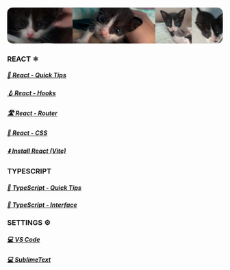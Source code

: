 ![](./imgs/mdbanner.png)

### REACT ⚛️
##### [🚀 React - Quick Tips](./reference/frameworks/react/QuickTips.md)
##### [🪝 React - Hooks](./reference/frameworks/react/ReactHooks.md)
##### [🛣️ React - Router](./reference/frameworks/react/ReactRouter.md)
##### [💠 React - CSS](./reference/frameworks/react/ReactCSS.md)
##### [⬇️ Install React (Vite)](./reference/frameworks/react/Vite-React-Install-Guide.md)

### TYPESCRIPT
##### [🚀 TypeScript - Quick Tips](./reference/languages/typescript/QuickTips.md)
##### [🚀 TypeScript - Interface](./reference/languages/typescript/InterfaceExamples.md)

### SETTINGS ⚙
##### [💻 VS Code](./dotfiles/vscode.md)
##### [💻 SublimeText](./dotfiles/sublime.md)